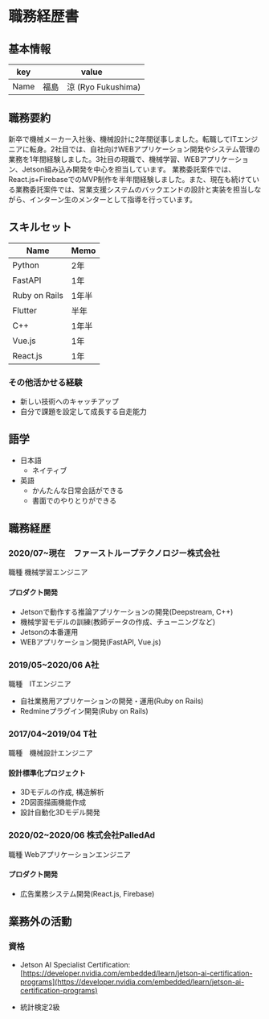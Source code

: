 # 職務経歴書

## 基本情報

|key|value|
|---|-----|
|Name|福島　涼 (Ryo Fukushima)|

## 職務要約

新卒で機械メーカー入社後、機械設計に2年間従事しました。転職してITエンジニアに転身。2社目では、自社向けWEBアプリケーション開発やシステム管理の業務を1年間経験しました。3社目の現職で、機械学習、WEBアプリケーション、Jetson組み込み開発を中心を担当しています。
業務委託案件では、React.js+FirebaseでのMVP制作を半年間経験しました。また、現在も続けている業務委託案件では、営業支援システムのバックエンドの設計と実装を担当しながら、インターン生のメンターとして指導を行っています。

## スキルセット

|Name |Memo |
|-- |- |
|Python |2年 |
|FastAPI |1年 |
|Ruby on Rails |1年半|
|Flutter|半年|
|C++|1年半|
|Vue.js|1年|
|React.js|1年|

### その他活かせる経験
- 新しい技術へのキャッチアップ
- 自分で課題を設定して成長する自走能力

## 語学

- 日本語
  - ネイティブ
- 英語
  - かんたんな日常会話ができる
  - 書面でのやりとりができる

## 職務経歴

### 2020/07~現在　ファーストループテクノロジー株式会社

職種	機械学習エンジニア
#### プロダクト開発
- Jetsonで動作する推論アプリケーションの開発(Deepstream, C++)
- 機械学習モデルの訓練(教師データの作成、チューニングなど)  
- Jetsonの本番運用
- WEBアプリケーション開発(FastAPI, Vue.js)

### 2019/05~2020/06 A社

職種　ITエンジニア

- 自社業務用アプリケーションの開発・運用(Ruby on Rails)
- Redmineプラグイン開発(Ruby on Rails)

### 2017/04~2019/04 T社

職種　機械設計エンジニア

#### 設計標準化プロジェクト

- 3Dモデルの作成, 構造解析
- 2D図面描画機能作成
- 設計自動化3Dモデル開発

### 2020/02~2020/06 株式会社PalledAd
職種	Webアプリケーションエンジニア
#### プロダクト開発

- 広告業務システム開発(React.js, Firebase)

## 業務外の活動

<!-- 
### 社外プロジェクト
* []()

### 過去の登壇資料
* []()

### 受賞歴
* []()

### 執筆歴
* []()
-->

### 資格

* Jetson AI Specialist Certification: [https://developer.nvidia.com/embedded/learn/jetson-ai-certification-programs](https://developer.nvidia.com/embedded/learn/jetson-ai-certification-programs)

* 統計検定2級

